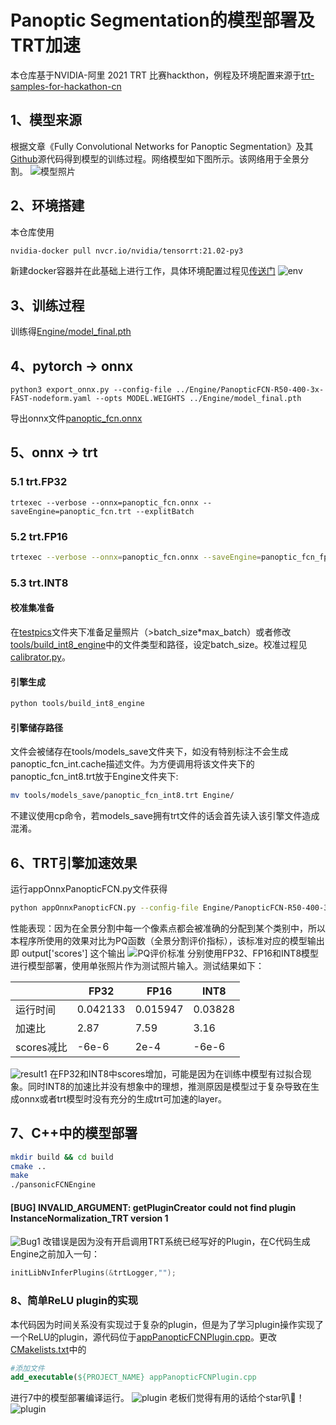 # Panoptic Segmentation的模型部署及TRT加速
本仓库基于NVIDIA-阿里 2021 TRT 比赛hackthon，例程及环境配置来源于[trt-samples-for-hackathon-cn](https://github.com/NVIDIA/trt-samples-for-hackathon-cn.git)
## 1、模型来源
根据文章《Fully Convolutional Networks for Panoptic Segmentation》及其[Github](https://github.com/Jia-Research-Lab/PanopticFCN)源代码得到模型的训练过程。网络模型如下图所示。该网络用于全景分割。
![模型照片](./pictures/model.png)
## 2、环境搭建
本仓库使用
```bash
nvidia-docker pull nvcr.io/nvidia/tensorrt:21.02-py3
```
新建docker容器并在此基础上进行工作，具体环境配置过程见[传送门](https://github.com/NVIDIA/trt-samples-for-hackathon-cn/blob/master/hackathon/setup.md)
![env](pictures/env.jpg)
## 3、训练过程
训练得[Engine/model_final.pth](Engine/model_final.pth)
## 4、pytorch -> onnx
```
python3 export_onnx.py --config-file ../Engine/PanopticFCN-R50-400-3x-FAST-nodeform.yaml --opts MODEL.WEIGHTS ../Engine/model_final.pth
```
导出onnx文件[panoptic_fcn.onnx](Engine/panoptic_fcn.onnx)
## 5、onnx -> trt
### 5.1 trt.FP32
```
trtexec --verbose --onnx=panoptic_fcn.onnx --saveEngine=panoptic_fcn.trt --explitBatch
```
### 5.2 trt.FP16
```bash
trtexec --verbose --onnx=panoptic_fcn.onnx --saveEngine=panoptic_fcn_fp16.trt --explicitBatch --fp16
```
### 5.3 trt.INT8
#### 校准集准备
在[testpics](tespics)文件夹下准备足量照片（>batch_size*max_batch）或者修改[tools/build_int8_engine](tools/build_int8_engine)中的文件类型和路径，设定batch_size。校准过程见[calibrator.py](tools/calibrator.py)。
#### 引擎生成
```bash
python tools/build_int8_engine
```
#### 引擎储存路径
文件会被储存在tools/models_save文件夹下，如没有特别标注不会生成panoptic_fcn_int.cache描述文件。为方便调用将该文件夹下的panoptic_fcn_int8.trt放于Engine文件夹下:
```bash
mv tools/models_save/panoptic_fcn_int8.trt Engine/
```
不建议使用cp命令，若models_save拥有trt文件的话会首先读入该引擎文件造成混淆。
## 6、TRT引擎加速效果
运行appOnnxPanopticFCN.py文件获得
```bash
python appOnnxPanopticFCN.py --config-file Engine/PanopticFCN-R50-400-3x-FAST-nodeform.yaml --opts MODEL.WEIGHTS Engine/model_final.pth
```
性能表现：因为在全景分割中每一个像素点都会被准确的分配到某个类别中，所以本程序所使用的效果对比为PQ函数（全景分割评价指标），该标准对应的模型输出即 output['scores'] 这个输出
![PQ评价标准](./pictures/PQ.png)
分别使用FP32、FP16和INT8模型进行模型部署，使用单张照片作为测试照片输入。测试结果如下：

|  | FP32 | FP16 | INT8 |
| ------ | ------ | ------ | ----|
| 运行时间 | 0.042133 | 0.015947 | 0.03828|
| 加速比 | 2.87 | 7.59 | 3.16 |
| scores减比 | -6e-6 | 2e-4 | -6e-6|
![result1](pictures/result1.jpg)
在FP32和INT8中scores增加，可能是因为在训练中模型有过拟合现象。同时INT8的加速比并没有想象中的理想，推测原因是模型过于复杂导致在生成onnx或者trt模型时没有充分的生成trt可加速的layer。
## 7、C++中的模型部署
```bash
mkdir build && cd build
cmake ..
make
./pansonicFCNEngine
```
#### [BUG] INVALID_ARGUMENT: getPluginCreator could not find plugin InstanceNormalization_TRT version 1
![Bug1](pictures/bug1.png)
改错误是因为没有开启调用TRT系统已经写好的Plugin，在C代码生成Engine之前加入一句：
```C
initLibNvInferPlugins(&trtLogger,"");
```
### 8、简单ReLU plugin的实现
本代码因为时间关系没有实现过于复杂的plugin，但是为了学习plugin操作实现了一个ReLU的plugin，源代码位于[appPanopticFCNPlugin.cpp](appPanopticFCNPlugin.cpp)。更改[CMakelists.txt](CMakelists.txt)中的
```cmake
#添加文件
add_executable(${PROJECT_NAME} appPanopticFCNPlugin.cpp
```
进行7中的模型部署编译运行。
![plugin](pictures/plugin.jpg)
老板们觉得有用的话给个star叭🌟！
![plugin](pictures/heart.jpg)